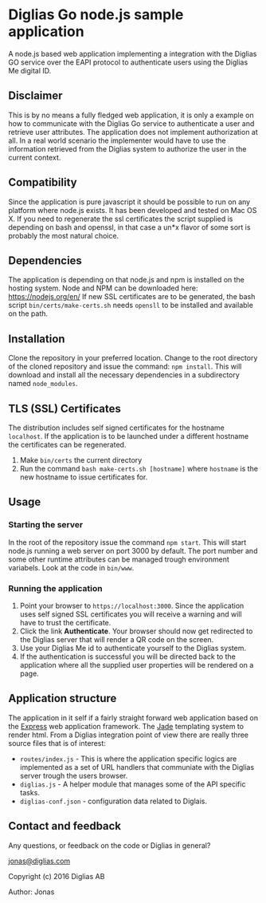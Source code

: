 # Diglias Go node.js sample application
A node.js based web application implementing a integration with the Diglias GO service over the EAPI protocol to authenticate users using the Diglias Me digital ID.

## Disclaimer
This is by no means a fully fledged web application, it is only a example on how to communicate with the Diglias Go service to authenticate a user and retrieve user attributes. The application does not implement authorization at all. In a real world scenario the implementer would have to use the information retrieved from the Diglias system to authorize the user in the current context.

## Compatibility
Since the application is pure javascript it should be possible to run on any platform where node.js exists. It has been developed and tested on Mac OS X. If you need to regenerate the ssl certificates the script supplied is depending on bash and openssl, in that case a un*x flavor of some sort is probably the most natural choice.

## Dependencies
The application is depending on that node.js and npm is installed on the hosting system. Node and NPM can be downloaded here: https://nodejs.org/en/
If new SSL certificates are to be generated, the bash script `bin/certs/make-certs.sh` needs `opensll` to be installed and available on the path.  

## Installation
Clone the repository in your preferred location. Change to the root directory of the cloned repository and issue the command: `npm install`. 
This will download and install all the necessary dependencies in a subdirectory named `node_modules`.

## TLS (SSL) Certificates
The distribution includes self signed certificates for the hostname `localhost`. If the application is to be launched under a different hostname the certificates can be regenerated.
1. Make `bin/certs` the current directory
2. Run the command `bash make-certs.sh [hostname]` where `hostname` is the new hostname to issue certificates for.

## Usage

### Starting the server
In the root of the repository issue the command `npm start`. This will start node.js running a web server on port 3000 by default.
The port number and some other runtime attributes can be managed trough environment variabels. Look at the code in `bin/www`.

### Running the application
1. Point your browser to `https://localhost:3000`. Since the application uses self signed SSL certificates you will receive a warning and will have to trust the certificate.
2. Click the link **Authenticate**. Your browser should now get redirected to the Diglias server that will render a QR code on the screen.
3. Use your Diglias Me id to authenticate yourself to the Diglias system.
4. If the authentication is successful you will be directed back to the application where all the supplied user properties will be rendered on a page.

## Application structure
The application in it self if a fairly straight forward web application based on the [Express](http://expressjs.com) web application framework. The [Jade](http://jade-lang.com) templating system to render html.
From a Diglias integration point of view there are really three source files that is of interest:
-  `routes/index.js` - This is where the application specific logics are implemented as a set of URL handlers that communiate with the Diglias server trough the users browser.
-  `diglias.js` - A helper module that manages some of the API specific tasks.
-  `diglias-conf.json` - configuration data related to Diglais.

## Contact and feedback
Any questions, or feedback on the code or Diglias in general?

jonas@diglias.com

Copyright (c) 2016 Diglias AB

Author: Jonas